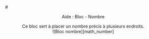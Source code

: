 #<center>Aide : Bloc - Nombre</center>

<center>Ce bloc sert à placer un nombre précis à plusieurs endroits.</center>

<center>![Bloc nombre][math_number]</center>

[math_number]: img/num.png